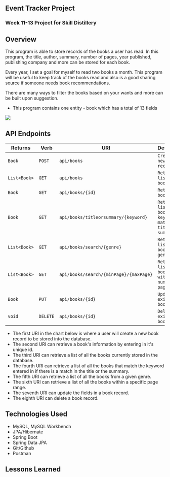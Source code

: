 ## Event Tracker Project

### Week 11-13 Project for Skill Distillery

## Overview

This program is able to store records of the books a user has read. In this program, the title, author, summary, number of pages, year published, publishing company and more can be stored for each book.

Every year, I set a goal for myself to read two books a month. This program will be useful to keep track of the books read and also is a good sharing source if someone needs book recommendations.

There are many ways to filter the books based on your wants and more can be built upon suggestion.


- This program contains one entity - book which has a total of 13 fields
<img align="center" src="https://i.imgur.com/jBxn2Gi.png">

## API Endpoints

| Returns     | Verb           | URI           | Description    |
|-------------|----------------|---------------|----------------|
| `Book`        | `POST`           | `api/books`     | `Creates a new book record` |
| `List<Book>`      | `GET`           | `api/books`          | `Retrieve list of books` |
| `Book`      | `GET`            | `api/books/{id}`          | `Retrieves a book by id` |
| `Book`       | `GET`           | `api/books/titleorsummary/{keyword}` | `Retrieves a list of book by keyword match in title or summary` |
| `List<Book>` | `GET`           | `api/books/search/{genre}` | `Retrieve list of books by genre` |
| `List<Book>`  | `GET`          | `api/books/search/{minPage}/{maxPage}` | `Retrieve list of books within number of pages range` |
| `Book`        | `PUT`          | `api/books/{id}`   | `Updates an existing book by id` |
| `void`       | `DELETE`        | `api/books/{id}`   | `Deletes an existing book by id` |


- The first URI in the chart below is where a user will create a new book record to be stored into the database.
- The second URI can retrieve a book's information by entering in it's unique id.
- The third URI can retrieve a list of all the books currently stored in the database.
- The fourth URI can retrieve a list of all the books that match the keyword entered in if there is a match in the title or the summary.
- The fifth URI can retrieve a list of all the books from a given genre.
- The sixth URI can retrieve a list of all the books within a specific page range.
- The seventh URI can update the fields in a book record.
- The eighth URI can delete a book record.


## Technologies Used
* MySQL, MySQL Workbench
* JPA/Hibernate
* Spring Boot
* Spring Data JPA
* Git/Github
* Postman

## Lessons Learned
